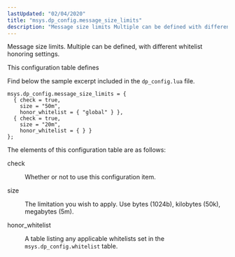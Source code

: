 ```yaml
---
lastUpdated: "02/04/2020"
title: "msys.dp_config.message_size_limits"
description: "Message size limits Multiple can be defined with different whitelist honoring settings This configuration table defines Find below the sample excerpt included in the dp config lua file The elements of this configuration table are as follows check Whether or not to use this configuration item size The limitation you..."
---
```


Message size limits. Multiple can be defined, with different whitelist honoring settings.

This configuration table defines

Find below the sample excerpt included in the `dp_config.lua` file.

```
msys.dp_config.message_size_limits = {
  { check = true,
    size = "50m",
    honor_whitelist = { "global" } },
  { check = true,
    size = "20m",
    honor_whitelist = { } }
};
```

The elements of this configuration table are as follows:

<dl class="variablelist">

<dt>check</dt>

<dd>

Whether or not to use this configuration item.

</dd>

<dt>size</dt>

<dd>

The limitation you wish to apply. Use bytes (1024b), kilobytes (50k), megabytes (5m).

</dd>

<dt>honor_whitelist</dt>

<dd>

A table listing any applicable whitelists set in the `msys.dp_config.whitelist` table.

</dd>

</dl>